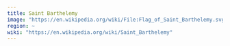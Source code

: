 ```yaml
---
title: Saint Barthelemy
image: "https://en.wikipedia.org/wiki/File:Flag_of_Saint_Barthelemy.svg"
region: ~
wiki: "https://en.wikipedia.org/wiki/Saint_Barthelemy"
---
```

